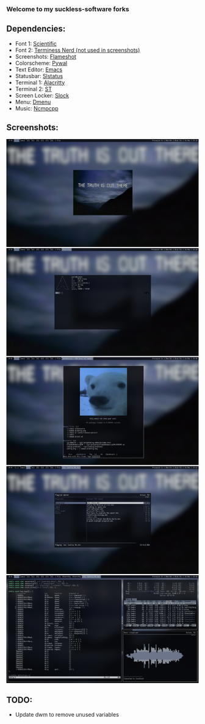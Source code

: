 ### Welcome to my suckless-software forks

## Dependencies:

- Font 1: <a href="https://github.com/nerdypepper/scientifica"> Scientific </a>
- Font 2: <a href="https://archlinux.org/packages/extra/any/ttf-terminus-nerd/"> Terminess Nerd (not used in screenshots) </a>
- Screenshots: <a href="https://github.com/flameshot-org/flameshot"> Flameshot </a>
- Colorscheme: <a href="https://github.com/dylanaraps/pywal"> Pywal </a>
- Text Editor: <a href="https://www.gnu.org/software/emacs/"> Emacs </a>
- Statusbar: <a href="https://tools.suckless.org/slstatus/"> Slstatus </a>
- Terminal 1: <a href="https://github.com/alacritty/alacritty"> Alacritty </a>
- Terminal 2: <a href="https://st.suckless.org/"> ST </a>
- Screen Locker: <a href="https://tools.suckless.org/slock/"> Slock </a>
- Menu: <a href="https://tools.suckless.org/dmenu/"> Dmenu </a>
- Music: <a href="https://github.com/ncmpcpp/ncmpcpp"> Ncmpcpp </a>

## Screenshots:
<img src="./screenshots/desktop.png"/>
<img src="./screenshots/terminal.png"/>
<img src="./screenshots/emacs.png"/>
<img src="./screenshots/ncmpcpp.png"/>
<img src="./screenshots/screen-divided.png"/>

## TODO:
- Update dwm to remove unused variables
